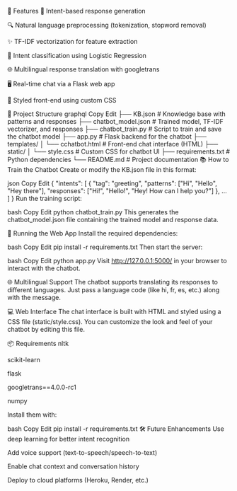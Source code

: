 🔧 Features
💬 Intent-based response generation

🔍 Natural language preprocessing (tokenization, stopword removal)

✨ TF-IDF vectorization for feature extraction

🧠 Intent classification using Logistic Regression

🌐 Multilingual response translation with googletrans

🖥️ Real-time chat via a Flask web app

🎨 Styled front-end using custom CSS

📁 Project Structure
graphql
Copy
Edit
├── KB.json                 # Knowledge base with patterns and responses
├── chatbot_model.json      # Trained model, TF-IDF vectorizer, and responses
├── chatbot_train.py        # Script to train and save the chatbot model
├── app.py                  # Flask backend for the chatbot
├── templates/
│   └── cchatbot.html       # Front-end chat interface (HTML)
├── static/
│   └── style.css           # Custom CSS for chatbot UI
├── requirements.txt        # Python dependencies
└── README.md               # Project documentation
📚 How to Train the Chatbot
Create or modify the KB.json file in this format:

json
Copy
Edit
{
  "intents": [
    {
      "tag": "greeting",
      "patterns": ["Hi", "Hello", "Hey there"],
      "responses": ["Hi!", "Hello!", "Hey! How can I help you?"]
    },
    ...
  ]
}
Run the training script:

bash
Copy
Edit
python chatbot_train.py
This generates the chatbot_model.json file containing the trained model and response data.

🚀 Running the Web App
Install the required dependencies:

bash
Copy
Edit
pip install -r requirements.txt
Then start the server:

bash
Copy
Edit
python app.py
Visit http://127.0.0.1:5000/ in your browser to interact with the chatbot.

🌐 Multilingual Support
The chatbot supports translating its responses to different languages.
Just pass a language code (like hi, fr, es, etc.) along with the message.

💻 Web Interface
The chat interface is built with HTML and styled using a CSS file (static/style.css).
You can customize the look and feel of your chatbot by editing this file.

📦 Requirements
nltk

scikit-learn

flask

googletrans==4.0.0-rc1

numpy

Install them with:

bash
Copy
Edit
pip install -r requirements.txt
🛠️ Future Enhancements
Use deep learning for better intent recognition

Add voice support (text-to-speech/speech-to-text)

Enable chat context and conversation history

Deploy to cloud platforms (Heroku, Render, etc.)
